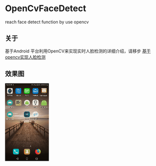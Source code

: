 # OpenCvFaceDetect
reach face detect function by use opencv 




## 关于
基于Android 平台利用OpenCV来实现实时人脸检测的详细介绍，请移步 [基于opencv实现人脸检测](https://blog.csdn.net/qq_34902522/article/details/82464516)


## 效果图
![image](https://github.com/MRYangY/OpenCvFaceDetect/blob/master/effect-picture/1536370682495_video.gif)
